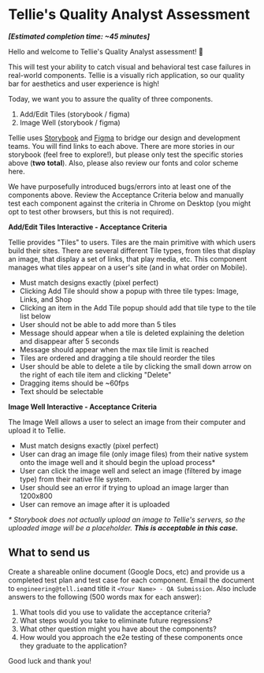 # Tellie's Quality Analyst Assessment

**_[Estimated completion time: ~45 minutes]_**

Hello and welcome to Tellie&#39;s Quality Analyst assessment! 👋

This will test your ability to catch visual and behavioral test case failures in real-world components. Tellie is a visually rich application, so our quality bar for aesthetics and user experience is high!

Today, we want you to assure the quality of three components.

1. Add/Edit Tiles (storybook / figma)
1. Image Well (storybook / figma)

Tellie uses [Storybook](https://storybook.js.org/) and [Figma](https://www.figma.com) to bridge our design and development teams. You will find links to each above. There are more stories in our storybook (feel free to explore!), but please only test the specific stories above (**two** **total**). Also, please also review our fonts and color scheme here.

We have purposefully introduced bugs/errors into at least one of the components above. Review the Acceptance Criteria below and manually test each component against the criteria in Chrome on Desktop (you might opt to test other browsers, but this is not required).

**Add/Edit Tiles Interactive - Acceptance Criteria**

Tellie provides &quot;Tiles&quot; to users. Tiles are the main primitive with which users build their sites. There are several different Tile types, from tiles that display an image, that display a set of links, that play media, etc. This component manages what tiles appear on a user&#39;s site (and in what order on Mobile).

- Must match designs exactly (pixel perfect)
- Clicking Add Tile should show a popup with three tile types: Image, Links, and Shop
- Clicking an item in the Add Tile popup should add that tile type to the tile list below
- User should not be able to add more than 5 tiles
- Message should appear when a tile is deleted explaining the deletion and disappear after 5 seconds
- Message should appear when the max tile limit is reached
- Tiles are ordered and dragging a tile should reorder the tiles
- User should be able to delete a tile by clicking the small down arrow on the right of each tile item and clicking &quot;Delete&quot;
- Dragging items should be ~60fps
- Text should be selectable

**Image Well Interactive - Acceptance Criteria**

The Image Well allows a user to select an image from their computer and upload it to Tellie.

- Must match designs exactly (pixel perfect)
- User can drag an image file (only image files) from their native system onto the image well and it should begin the upload process*
- User can click the image well and select an image (filtered by image type) from their native file system.
- User should see an error if trying to upload an image larger than 1200x800
- User can remove an image after it is uploaded

_* Storybook does not actually upload an image to Tellie&#39;s servers, so the uploaded image will be a placeholder._ **_This is acceptable in this case._**

## What to send us

Create a shareable online document (Google Docs, etc) and provide us a completed test plan and test case for each component. Email the document to `engineering@tell.ie`and title it `<Your Name> - QA Submission`. Also include answers to the following (500 words max for each answer):

1. What tools did you use to validate the acceptance criteria?
1. What steps would you take to eliminate future regressions?
1. What other question might you have about the components?
1. How would you approach the e2e testing of these components once they graduate to the application?

Good luck and thank you!
